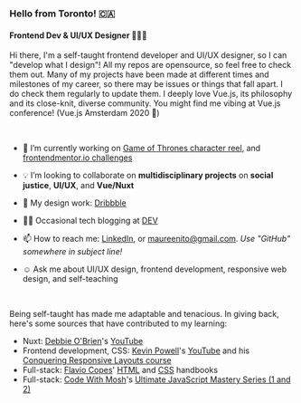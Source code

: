 <!--
**maureento8888/maureento8888** is a ✨ _special_ ✨ repository because its `README.md` (this file) appears on your GitHub profile. -->

### Hello from Toronto! 🇨🇦

#### Frontend Dev & UI/UX Designer 👩🏻‍💻

<p>Hi there, I'm a self-taught frontend developer and UI/UX designer, so I can "develop what I design"! All my repos are opensource, so feel free to check them out. Many of my projects have been made at different times and milestones of my career, so there may be issues or things that fall apart. I do check them regularly to update them. I deeply love Vue.js, its philosophy and its close-knit, diverse community. You might find me vibing at Vue.js conference! (Vue.js Amsterdam 2020 💚)</p>

<p>

<br>

<ul>
  
  <li>
    <p>🔭 I’m currently working on <a href="https://github.com/maureento8888/got-reel.git" target="_blank" rel="noopener noreferral">Game of Thrones character reel</a>, and <a href="https://github.com/maureento8888/Frontend-Mentor-Challenges.git" target="_blank" rel="https://github.com/maureento8888/Frontend-Mentor-Challenges.git">frontendmentor.io challenges</a></p>
  </li>
  
  
  <li>
    <p>💡 I’m looking to collaborate on <strong>multidisciplinary projects</strong> on <strong>social justice</strong>, <strong>UI/UX</strong>, and <strong>Vue/Nuxt</strong></p>
  </li>
  
  
  <li>
    <p>🏀 My design work: <a href="https://dribbble.com/maureen_to" target="_blank" rel="noopener noreferral" alt="Dribbble">Dribbble</a></p>
  </li>
  
  
  <li>
    <p>✍🏼 Occasional tech blogging at <a href="https://dev.to/maureento8888" target="_blank" rel="noopener noreferral" alt="dev.to">DEV</a></p>
  </li>
  
  
  <li>
    <p>📫 How to reach me: <a href="https://www.linkedin.com/in/maureento" target="_blank" rel="noopener noreferral" alt="LinkedIn">LinkedIn</a>, or <a href="mailto:maureenito@gmail.com" target="_blank" rel="noopener noreferral">maureenito@gmail.com</a>. <em>Use "GitHub" somewhere in subject line!</em></p>
  </li>
  
  
  <li>
    <p>☺️ Ask me about UI/UX design, frontend development, responsive web design, and self-teaching</p>
  </li>

</ul>

<br>

<p>Being self-taught has made me adaptable and tenacious. In giving back, here's some sources that have contributed to my learning:</p>

<ul>
  <li>Nuxt: <a href="https://github.com/debs-obrien">Debbie O'Brien</a>'s <a href="https://youtube.com/c/DebbieOBrien">YouTube</a></li>

  <li>Frontend development, CSS: <a href="https://www.kevinpowell.co/">Kevin Powell</a>'s <a href="https://youtube.com/kepowob">YouTube</a> and his <a href="https://courses.kevinpowell.co/conquering-responsive-layouts"> Conquering Responsive Layouts course</a></li>

  <li>Full-stack: <a href="https://flaviocopes.com/">Flavio Copes</a>' <a href="https://flaviocopes.com/page/html-handbook/">HTML</a> and <a href="https://flaviocopes.com/page/css-handbook/">CSS</a> handbooks</li>

  <li>Full-stack: <a href="https://codewithmosh.com/p/home">Code With Mosh</a>'s <a href="https://codewithmosh.com/courses">Ultimate JavaScript Mastery Series (1 and 2)</a>
</ul>
  
